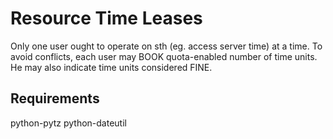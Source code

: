 Resource Time Leases
==============

Only one user ought to operate on sth (eg. access server time) at a time. To avoid conflicts, each user may BOOK quota-enabled number of time units. He may also indicate time units considered FINE.

Requirements
----------------

python-pytz
python-dateutil

